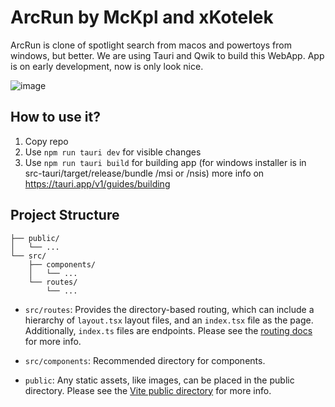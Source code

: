 
# ArcRun by McKpl and xKotelek
ArcRun is clone of spotlight search from macos and powertoys from windows, but better.
We are using Tauri and Qwik to build this WebApp.
App is on early development, now is only look nice.

![image](https://github.com/McKpol/ArcRun/assets/104125769/8e36ea40-16d0-4b69-8abe-3a8cf7c6909e)

## How to use it?
1. Copy repo
2. Use ```npm run tauri dev``` for visible changes
3. Use ```npm run tauri build``` for building app (for windows installer is in src-tauri/target/release/bundle /msi or /nsis) more info on https://tauri.app/v1/guides/building

## Project Structure

```
├── public/
│   └── ...
└── src/
    ├── components/
    │   └── ...
    └── routes/
        └── ...
```

- `src/routes`: Provides the directory-based routing, which can include a hierarchy of `layout.tsx` layout files, and an `index.tsx` file as the page. Additionally, `index.ts` files are endpoints. Please see the [routing docs](https://qwik.builder.io/qwikcity/routing/overview/) for more info.

- `src/components`: Recommended directory for components.

- `public`: Any static assets, like images, can be placed in the public directory. Please see the [Vite public directory](https://vitejs.dev/guide/assets.html#the-public-directory) for more info.
